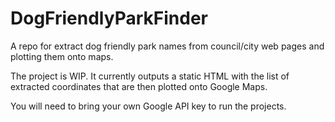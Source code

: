 # DogFriendlyParkFinder

A repo for extract dog friendly park names from council/city web pages and plotting them onto maps.

The project is WIP. It currently outputs a static HTML with the list of extracted coordinates that are then plotted onto Google Maps.

You will need to bring your own Google API key to run the projects.
